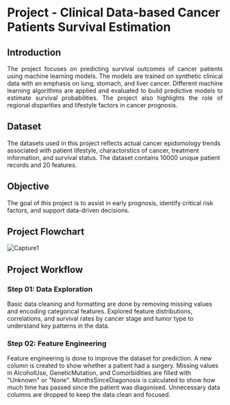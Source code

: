 # Project - Clinical Data-based Cancer Patients Survival Estimation

## Introduction
<p align="justify">
The project focuses on predicting survival outcomes of cancer patients using machine learning models. The models are trained on synthetic clinical data with an emphasis on lung, stomach, and liver cancer. Different machine learning algorithms are applied and evaluated to build predictive models to estimate survival probabilities. The project also highlights the role of regional disparities and lifestyle factors in cancer prognosis.

## Dataset
The datasets used in this project reflects actual cancer epidomology trends associated with patient lifestyle, charactorstics of cancer, treatment information, and survival status. The dataset contains 10000 unique patient records and 20 features. 
## Objective
The goal of this project is to assist in early prognosis, identify critical risk factors, and support data-driven decisions.
## Project Flowchart
![Capture1](https://github.com/user-attachments/assets/347cab9e-9b91-4cb5-9d60-caaefe84a1e1)
</p>

<p align="justify">
  
## Project Workflow
### Step 01: Data Exploration
Basic data cleaning and formatting are done by removing missing values and encoding categorical features. Explored feature distributions, correlations, and survival rates by cancer stage and tumor type to understand key patterns in the data.
### Step 02: Feature Engineering
Feature engineering is done to improve the dataset for prediction. A new column is created to show whether a patient had a surgery. Missing values in AlcoholUse, GeneticMutation, and Comorbidities are filled with "Unknown" or "None". MonthsSinceDiagonosis is calculated to show how much time has passed since the patient was diagonised. Unnecessary data columns are dropped to keep the data clean and focused.
</p>
